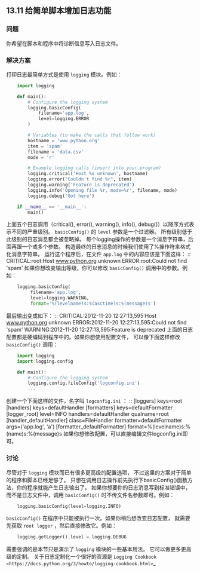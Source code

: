 ## 13.11 给简单脚本增加日志功能 ##
### 问题 ###
你希望在脚本和程序中将诊断信息写入日志文件。
### 解决方案 ###
打印日志最简单方式是使用 ``logging`` 模块。例如：
```python
    import logging

    def main():
        # Configure the logging system
        logging.basicConfig(
            filename='app.log',
            level=logging.ERROR
        )

        # Variables (to make the calls that follow work)
        hostname = 'www.python.org'
        item = 'spam'
        filename = 'data.csv'
        mode = 'r'

        # Example logging calls (insert into your program)
        logging.critical('Host %s unknown', hostname)
        logging.error("Couldn't find %r", item)
        logging.warning('Feature is deprecated')
        logging.info('Opening file %r, mode=%r', filename, mode)
        logging.debug('Got here')

    if __name__ == '__main__':
        main()

```
上面五个日志调用（critical(), error(), warning(), info(), debug()）以降序方式表示不同的严重级别。
``basicConfig()`` 的 ``level`` 参数是一个过滤器。
所有级别低于此级别的日志消息都会被忽略掉。
每个logging操作的参数是一个消息字符串，后面再跟一个或多个参数。
构造最终的日志消息的时候我们使用了%操作符来格式化消息字符串。
运行这个程序后，在文件 ``app.log`` 中的内容应该是下面这样：
::
    CRITICAL:root:Host www.python.org unknown
    ERROR:root:Could not find 'spam'
如果你想改变输出等级，你可以修改 ``basicConfig()`` 调用中的参数。例如：
```python
    logging.basicConfig(
         filename='app.log',
         level=logging.WARNING,
         format='%(levelname)s:%(asctime)s:%(message)s')

```
最后输出变成如下：
::
    CRITICAL:2012-11-20 12:27:13,595:Host www.python.org unknown
    ERROR:2012-11-20 12:27:13,595:Could not find 'spam'
    WARNING:2012-11-20 12:27:13,595:Feature is deprecated
上面的日志配置都是硬编码到程序中的。如果你想使用配置文件，
可以像下面这样修改 ``basicConfig()`` 调用：
```python
    import logging
    import logging.config

    def main():
        # Configure the logging system
        logging.config.fileConfig('logconfig.ini')
        ...

```
创建一个下面这样的文件，名字叫 ``logconfig.ini`` ：
::
    [loggers]
    keys=root
    [handlers]
    keys=defaultHandler
    [formatters]
    keys=defaultFormatter
    [logger_root]
    level=INFO
    handlers=defaultHandler
    qualname=root
    [handler_defaultHandler]
    class=FileHandler
    formatter=defaultFormatter
    args=('app.log', 'a')
    [formatter_defaultFormatter]
    format=%(levelname)s:%(name)s:%(message)s
如果你想修改配置，可以直接编辑文件logconfig.ini即可。
### 讨论 ###
尽管对于 ``logging`` 模块而已有很多更高级的配置选项，
不过这里的方案对于简单的程序和脚本已经足够了。
只想在调用日志操作前先执行下basicConfig()函数方法，你的程序就能产生日志输出了。
如果你想要你的日志消息写到标准错误中，而不是日志文件中，调用 ``basicConfig()`` 时不传文件名参数即可。例如：
```python
    logging.basicConfig(level=logging.INFO)

```
``basicConfig()`` 在程序中只能被执行一次。如果你稍后想改变日志配置，
就需要先获取 ``root logger`` ，然后直接修改它。例如：
```python
    logging.getLogger().level = logging.DEBUG

```
需要强调的是本节只是演示了 ``logging`` 模块的一些基本用法。
它可以做更多更高级的定制。
关于日志定制化一个很好的资源是 `Logging Cookbook <https://docs.python.org/3/howto/logging-cookbook.html>`_
